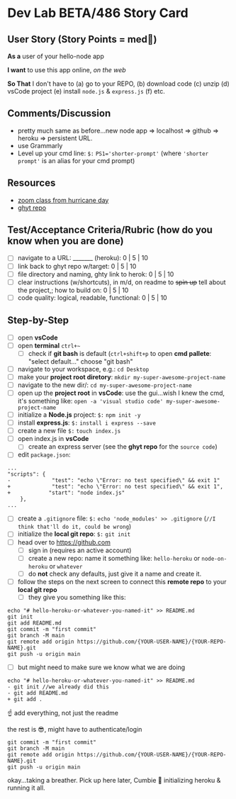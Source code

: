 # Dev Lab BETA/486 Story Card 

## User Story (Story Points = med👕) 

**As a** user of your hello-node app

**I want** to use this app online, _on the web_

**So That** I don't have to (a) go to your REPO, (b) download code (c) unzip (d) vsCode project (e) install `node.js` & `express.js` (f) etc. 

## Comments/Discussion
- pretty much same as before...new node app => localhost => github => heroku => persistent URL. 
- use Grammarly 
- Level up your cmd line: `$:` `PS1='shorter-prompt'` (where `'shorter prompt'` is an alias for your cmd prompt)

## Resources
- [zoom class from hurricane day](https://una.zoom.us/rec/share/hdLvEpmjxIi5Ffv4VOp7pMumW8c473fVKLWxyJW_mGz4X83P8M7Gf00kM3cOXCQ.RtMy181jXMG1RScW?startTime=1630431327000) 
- [ghyt repo](https://github.com/barrycumbie/hello-heroku)

## Test/Acceptance Criteria/Rubric (how do you know when you are done) 

- [ ] navigate to a URL: _______ (heroku): 0 | 5 | 10
- [ ] link back to ghyt repo w/target: 0 | 5 | 10
- [ ] file directory and naming, ghty link to herok: 0 | 5 | 10 
- [ ] clear instructions (w/shortcuts), in m/d, on readme to <del>spin up</del> tell about the project,; how to build on: 0 | 5 | 10 
- [ ] code quality: logical, readable, functional: 0 | 5 | 10  

## Step-by-Step

- [ ] open **vsCode** 
- [ ] open **terminal** `ctrl+~`
   - [ ] check if **git bash** is default (`ctrl+shift+p` to open **cmd pallete**: "select default..." choose "git bash"
- [ ] navigate to your workspace, e.g.: `cd Desktop`
- [ ] make your **project root diretory**: `mkdir my-super-awesome-project-name`
- [ ] navigate to the new dir/: `cd my-super-awesome-project-name`
- [ ] open up the **project root** in **vsCode**: use the gui...wish I knew the cmd,     
   it's something like: `open -a 'visual studio code' my-super-awesome-project-name`
- [ ] initialize a **Node.js** project: `$:` `npm init -y`
- [ ] install **express.js**: `$:` `install i express --save`
- [ ] create a new file `$:` `touch index.js`
- [ ] open index.js in **vsCode**
   - [ ] create an express server (see the **ghyt repo** for the `source code`)
- [ ] edit `package.json`:

```
...
"scripts": {
-             "test": "echo \"Error: no test specified\" && exit 1"      
+             "test": "echo \"Error: no test specified\" && exit 1",
+            "start": "node index.js"
    },
...
```

- [ ] create a `.gitignore` file: `$:` `echo 'node_modules' >> .gitignore` (`//I think that'll do it, could be wrong`)
- [ ] initialize the **local git repo**: `$:` `git init`
- [ ] head over to https://github.com
  - [ ] sign in (requires an active account)
  - [ ] create a new repo: name it something like: `hello-heroku` or `node-on-heroku` or `whatever`
  - [ ] do **not** check any defaults, just give it a name and create it.
- [ ] follow the steps on the next screen to connect this **remote repo** to your **local git repo**
  - [ ] they give you something like this:
 
``` 
echo "# hello-heroku-or-whatever-you-named-it" >> README.md
git init
git add README.md
git commit -m "first commit"
git branch -M main
git remote add origin https://github.com/{YOUR-USER-NAME}/{YOUR-REPO-NAME}.git
git push -u origin main
```

- [ ] but might need to make sure we know what we are doing

```
echo "# hello-heroku-or-whatever-you-named-it" >> README.md
- git init //we already did this
- git add README.md
+ git add .
```

☝️ add everything, not just the readme

the rest is 😎, might have to authenticate/login

```
git commit -m "first commit"
git branch -M main
git remote add origin https://github.com/{YOUR-USER-NAME}/{YOUR-REPO-NAME}.git
git push -u origin main
```

okay...taking a breather. Pick up here later, Cumbie 🦖 initializing heroku & running it all.
